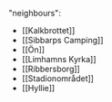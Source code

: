"neighbours":
- [[Kalkbrottet]]
- [[Sibbarps Camping]]
- [[Ön]]
- [[Limhamns Kyrka]]
- [[Ribbersborg]]
- [[Stadionområdet]]
- [[Hyllie]]